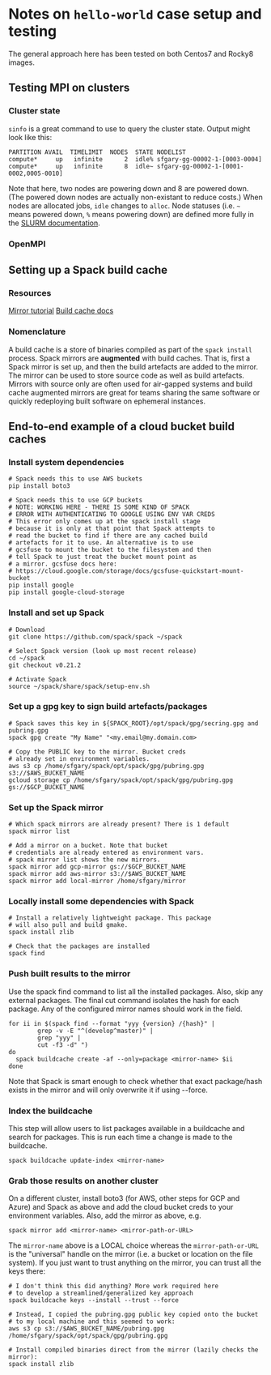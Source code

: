 # Notes on `hello-world` case setup and testing

The general approach here has been tested on both Centos7 
and Rocky8 images.

## Testing MPI on clusters

### Cluster state

`sinfo` is a great command to use to query the cluster state.
Output might look like this:
```
PARTITION AVAIL  TIMELIMIT  NODES  STATE NODELIST 
compute*     up   infinite      2  idle% sfgary-gg-00002-1-[0003-0004] 
compute*     up   infinite      8  idle~ sfgary-gg-00002-1-[0001-0002,0005-0010] 
```
Note that here, two nodes are powering down and 8 are powered down.
(The powered down nodes are actually non-existant to reduce costs.)
When nodes are allocated jobs, `idle` changes to `alloc`.
Node statuses (i.e. `~` means powered down, `%` means powering down)
are defined more fully in the [SLURM documentation](https://slurm.schedmd.com/sinfo.html#SECTION_NODE-STATE-CODES).

### OpenMPI 

## Setting up a Spack build cache

### Resources

[Mirror tutorial](https://spack-tutorial.readthedocs.io/en/ecp21/tutorial_binary_cache.html)
[Build cache docs](https://spack.readthedocs.io/en/latest/binary_caches.html)

### Nomenclature

A build cache is a store of binaries compiled as part of the `spack install` process. 
Spack mirrors are **augmented** with build caches.  That is, first a Spack mirror is 
set up, and then the build artefacts are added to the mirror. The mirror can be used
to store source code as well as build artefacts.  Mirrors with source only are often 
used for air-gapped systems and build cache augmented mirrors are great for teams 
sharing the same software or quickly redeploying built software on ephemeral 
instances.

## End-to-end example of a cloud bucket build caches

### Install system dependencies
```
# Spack needs this to use AWS buckets
pip install boto3

# Spack needs this to use GCP buckets
# NOTE: WORKING HERE - THERE IS SOME KIND OF SPACK
# ERROR WITH AUTHENTICATING TO GOOGLE USING ENV VAR CREDS
# This error only comes up at the spack install stage
# because it is only at that point that Spack attempts to
# read the bucket to find if there are any cached build
# artefacts for it to use. An alternative is to use 
# gcsfuse to mount the bucket to the filesystem and then
# tell Spack to just treat the bucket mount point as 
# a mirror. gcsfuse docs here:
# https://cloud.google.com/storage/docs/gcsfuse-quickstart-mount-bucket
pip install google
pip install google-cloud-storage
```

### Install and set up Spack
```
# Download
git clone https://github.com/spack/spack ~/spack

# Select Spack version (look up most recent release) 
cd ~/spack
git checkout v0.21.2

# Activate Spack
source ~/spack/share/spack/setup-env.sh
```

### Set up a gpg key to sign build artefacts/packages
```
# Spack saves this key in ${SPACK_ROOT}/opt/spack/gpg/secring.gpg and pubring.gpg
spack gpg create "My Name" "<my.email@my.domain.com>

# Copy the PUBLIC key to the mirror. Bucket creds
# already set in environment variables.
aws s3 cp /home/sfgary/spack/opt/spack/gpg/pubring.gpg s3://$AWS_BUCKET_NAME
gcloud storage cp /home/sfgary/spack/opt/spack/gpg/pubring.gpg gs://$GCP_BUCKET_NAME
```

### Set up the Spack mirror
```
# Which spack mirrors are already present? There is 1 default
spack mirror list

# Add a mirror on a bucket. Note that bucket 
# credentials are already entered as environment vars.
# spack mirror list shows the new mirrors.
spack mirror add gcp-mirror gs://$GCP_BUCKET_NAME
spack mirror add aws-mirror s3://$AWS_BUCKET_NAME
spack mirror add local-mirror /home/sfgary/mirror
```

### Locally install some dependencies with Spack
```
# Install a relatively lightweight package. This package
# will also pull and build gmake.
spack install zlib

# Check that the packages are installed
spack find
```

### Push built results to the mirror

Use the spack find command to list all the installed packages. Also, skip
any external packages. The final cut command isolates the hash for each 
package. Any of the configured mirror names should work in the 
<mirror-name> field.
```
for ii in $(spack find --format "yyy {version} /{hash}" |
	    grep -v -E "^(develop^master)" |
	    grep "yyy" |
	    cut -f3 -d" ")
do
  spack buildcache create -af --only=package <mirror-name> $ii
done
```
Note that Spack is smart enough to check whether that exact package/hash 
exists in the mirror and will only overwrite it if using --force.

### Index the buildcache
This step will allow users to list packages available in a buildcache
and search for packages. This is run each time a change is made to the
buildcache.
```
spack buildcache update-index <mirror-name>
```

### Grab those results on another cluster
On a different cluster, install boto3 (for AWS, other steps for GCP and Azure) 
and Spack as above and add the cloud bucket creds to your environment variables. 
Also, add the mirror as above, e.g.
```
spack mirror add <mirror-name> <mirror-path-or-URL>
```
The `mirror-name` above is a LOCAL choice whereas the `mirror-path-or-URL` is
the "universal" handle on the mirror (i.e. a bucket or location on the
file system). If you just want to trust anything on the mirror, you can
trust all the keys there:
```
# I don't think this did anything? More work required here
# to develop a streamlined/generalized key approach
spack buildcache keys --install --trust --force

# Instead, I copied the pubring.gpg public key copied onto the bucket
# to my local machine and this seemed to work:
aws s3 cp s3://$AWS_BUCKET_NAME/pubring.gpg /home/sfgary/spack/opt/spack/gpg/pubring.gpg 

# Install compiled binaries direct from the mirror (lazily checks the mirror):
spack install zlib
```

